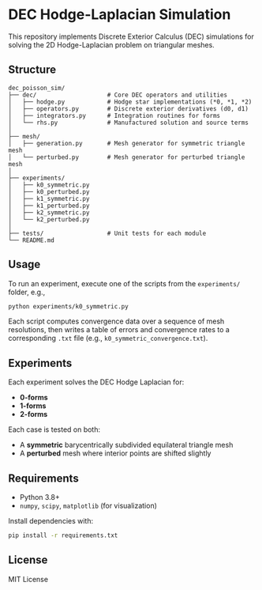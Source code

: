 # DEC Hodge-Laplacian Simulation

This repository implements Discrete Exterior Calculus (DEC) simulations for solving the 2D Hodge-Laplacian problem on triangular meshes.

## Structure

```
dec_poisson_sim/
├── dec/                    # Core DEC operators and utilities
│   ├── hodge.py            # Hodge star implementations (*0, *1, *2)
│   ├── operators.py        # Discrete exterior derivatives (d0, d1)
│   ├── integrators.py      # Integration routines for forms
│   └── rhs.py              # Manufactured solution and source terms
│
├── mesh/
│   ├── generation.py       # Mesh generator for symmetric triangle mesh
│   └── perturbed.py        # Mesh generator for perturbed triangle mesh
│
├── experiments/
│   ├── k0_symmetric.py
│   ├── k0_perturbed.py
│   ├── k1_symmetric.py
│   ├── k1_perturbed.py
│   ├── k2_symmetric.py
│   └── k2_perturbed.py
│
├── tests/                  # Unit tests for each module
└── README.md
```

## Usage

To run an experiment, execute one of the scripts from the `experiments/` folder, e.g.,

```bash
python experiments/k0_symmetric.py
```

Each script computes convergence data over a sequence of mesh resolutions, then writes a table of errors and convergence rates to a corresponding `.txt` file (e.g., `k0_symmetric_convergence.txt`).

## Experiments

Each experiment solves the DEC Hodge Laplacian for:
- **0-forms**
- **1-forms**
- **2-forms**

Each case is tested on both:
- A **symmetric** barycentrically subdivided equilateral triangle mesh
- A **perturbed** mesh where interior points are shifted slightly

## Requirements

- Python 3.8+
- `numpy`, `scipy`, `matplotlib` (for visualization)

Install dependencies with:

```bash
pip install -r requirements.txt
```

## License

MIT License
